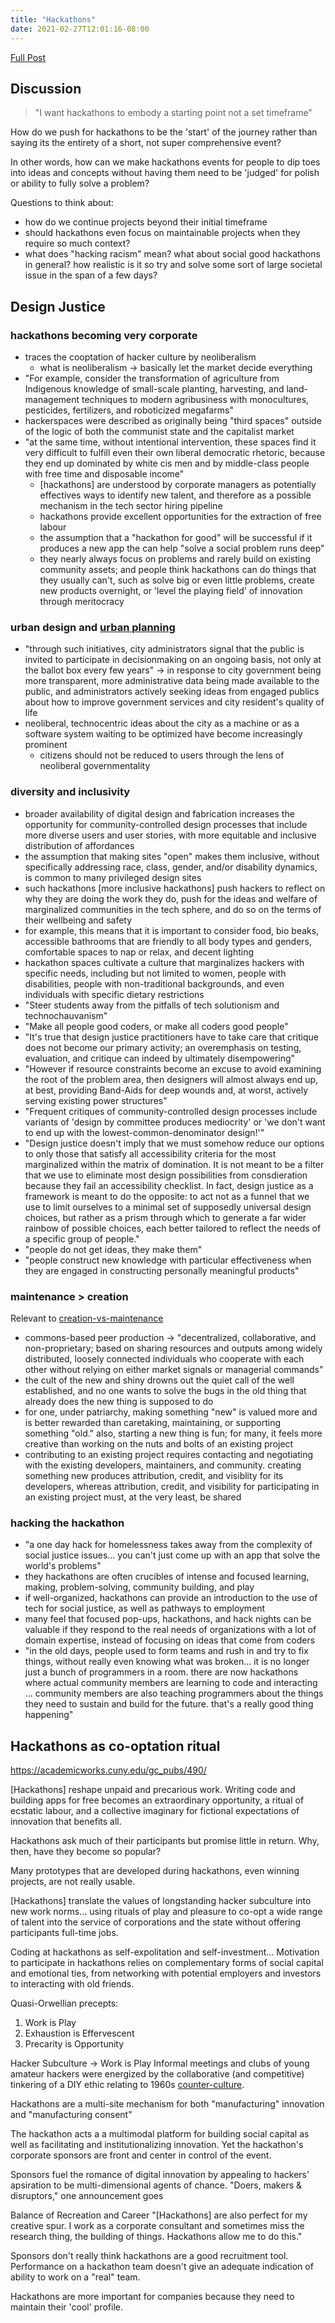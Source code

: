 ```yaml
---
title: "Hackathons"
date: 2021-02-27T12:01:16-08:00
---
```


[Full Post](/posts/hackathons)

## Discussion
> "I want hackathons to embody a starting point not a set timeframe"

How do we push for hackathons to be the 'start' of the journey rather than saying its the entirety of a short, not super comprehensive event?

In other words, how can we make hackathons events for people to dip toes into ideas and concepts without having them need to be 'judged' for polish or ability to fully solve a problem?

Questions to think about:
-   how do we continue projects beyond their initial timeframe
-   should hackathons even focus on maintainable projects when they require so much context?
-   what does "hacking racism" mean? what about social good hackathons in general? how realistic is it so try and solve some sort of large societal issue in the span of a few days?

## Design Justice
### hackathons becoming very corporate
* traces the cooptation of hacker culture by neoliberalism
    * what is neoliberalism -> basically let the market decide everything
* "For example, consider the transformation of agriculture from Indigenous knowledge of small-scale planting, harvesting, and land-management techniques to modern agribusiness with monocultures, pesticides, fertilizers, and roboticized megafarms"
* hackerspaces were described as originally being "third spaces" outside of the logic of both the communist state and the capitalist market
* "at the same time, without intentional intervention, these spaces find it very difficult to fulfill even their own liberal democratic rhetoric, because they end up dominated by white cis men and by middle-class people with free time and disposable income"
    * [hackathons] are understood by corporate managers as potentially effectives ways to identify new talent, and therefore as a possible mechanism in the tech sector hiring pipeline
    * hackathons provide excellent opportunities for the extraction of free labour
    * the assumption that a "hackathon for good" will be successful if it produces a new app the can help "solve a social problem runs deep"
    * they nearly always focus on problems and rarely build on existing community assets; and people think hackathons can do things that they usually can't, such as solve big or even little problems, create new products overnight, or 'level the playing field' of innovation through meritocracy

### urban design and [urban planning](/thoughts/urban-planning)
* "through such initiatives, city administrators signal that the public is invited to participate in decisionmaking on an ongoing basis, not only at the ballot box every few years" -> in response to city government being more transparent, more administrative data being made available to the public, and administrators actively seeking ideas from engaged publics about how to improve government services and city resident's quality of life
* neoliberal, technocentric ideas about the city as a machine or as a software system waiting to be optimized have become increasingly prominent
    * citizens should not be reduced to users through the lens of neoliberal governmentality

### diversity and inclusivity
*  broader availability of digital design and fabrication increases the opportunity for community-controlled design processes that include more diverse users and user stories, with more equitable and inclusive distribution of affordances
* the assumption that making sites "open" makes them inclusive, without specifically addressing race, class, gender, and/or disability dynamics, is common to many privileged design sites
* such hackathons [more inclusive hackathons] push hackers to reflect on why they are doing the work they do, push for the ideas and welfare of marginalized communities in the tech sphere, and do so on the terms of their wellbeing and safety
* for example, this means that it is important to consider food, bio beaks, accessible bathrooms that are friendly to all body types and genders, comfortable spaces to nap or relax, and decent lighting
* hackathon spaces cultivate a culture that marginalizes hackers with specific needs, including but not limited to women, people with disabilities, people with non-traditional backgrounds, and even individuals with specific dietary restrictions
* "Steer students away from the pitfalls of tech solutionism and technochauvanism"
* "Make all people good coders, or make all coders good people"
* "It's true that design justice practitioners have to take care that critique does not become our primary activity; an overemphasis on testing, evaluation, and critique can indeed by ultimately disempowering"
* "However if resource constraints become an excuse to avoid examining the root of the problem area, then designers will almost always end up, at best, providing Band-Aids for deep wounds and, at worst, actively serving existing power structures"
* "Frequent critiques of community-controlled design processes include variants of 'design by committee produces mediocrity' or 'we don't want to end up with the lowest-common-denominator design!'"
* "Design justice doesn't imply that we must somehow reduce our options to only those that satisfy all accessibility criteria for the most marginalized within the matrix of domination. It is not meant to be a filter that we use to eliminate most design possibilities from consdieration because they fail an accessibility checklist. In fact, design justice as a framework is meant to do the opposite: to act not as a funnel that we use to limit ourselves to a minimal set of supposedly universal design choices, but rather as a prism through which to generate a far wider rainbow of possible choices, each better tailored to reflect the needs of a specific group of people."
* "people do not get ideas, they make them"
* "people construct new knowledge with particular effectiveness when they are engaged in constructing personally meaningful products"

### maintenance > creation
Relevant to [creation-vs-maintenance](/thoughts/creation-vs-maintenance)
* commons-based peer production -> "decentralized, collaborative, and non-proprietary; based on sharing resources and outputs among widely distributed, loosely connected individuals who cooperate with each other without relying on either market signals or managerial commands"
* the cult of the new and shiny drowns out the quiet call of the well established, and no one wants to solve the bugs in the old thing that already does the new thing is supposed to do
* for one, under patriarchy, making something "new" is valued more and is better rewarded than caretaking, maintaining, or supporting something "old." also, starting a new thing is fun; for many, it feels more creative than working on the nuts and bolts of an existing project
* contributing to an existing project requires contacting and negotiating with the existing developers, maintainers, and community. creating something new produces attribution, credit, and visiblity for its developers, whereas attribution, credit, and visibility for participating in an existing project must, at the very least, be shared

### hacking the hackathon
* "a one day hack for homelessness takes away from the complexity of social justice issues... you can't just come up with an app that solve the world's problems"
* they hackathons are often crucibles of intense and focused learning, making, problem-solving, community building, and play
* if well-organized, hackathons can provide an introduction to the use of tech for social justice, as well as pathways to employment
* many feel that focused pop-ups, hackathons, and hack nights can be valuable if they respond to the real needs of organizations with a lot of domain expertise, instead of focusing on ideas that come from coders
* "in the old days, people used to form teams and rush in and try to fix things, without really even knowing what was broken... it is no longer just a bunch of programmers in a room. there are now hackathons where actual community members are learning to code and interacting ... community members are also teaching programmers about the things they need to sustain and build for the future. that's a really good thing happening"

## Hackathons as co-optation ritual
https://academicworks.cuny.edu/gc_pubs/490/

[Hackathons] reshape unpaid and precarious work. Writing code and building apps for free becomes an extraordinary opportunity, a ritual of ecstatic labour, and a collective imaginary for fictional expectations of innovation that benefits all.

Hackathons ask much of their participants but promise little in return. Why, then, have they become so popular?

Many prototypes that are developed during hackathons, even winning projects, are not really usable.

[Hackathons] translate the values of longstanding hacker subculture into new work norms... using rituals of play and pleasure to co-opt a wide range of talent into the service of corporations and the state without offering participants full-time jobs.

Coding at hackathons as self-expolitation and self-investment... Motivation to participate in hackathons relies on complementary forms of social capital and emotional ties, from networking with potential employers and investors to interacting with old friends.

Quasi-Orwellian precepts:
1. Work is Play
2. Exhaustion is Effervescent
3. Precarity is Opportunity

Hacker Subculture -> Work is Play
Informal meetings and clubs of young amateur hackers were energized by the collaborative (and competitive) tinkering of a DIY ethic relating to 1960s [counter-culture](/thoughts/books/fctc).

Hackathons are a multi-site mechanism for both "manufacturing" innovation and "manufacturing consent"

The hackathon acts a a multimodal platform for building social capital as well as facilitating and institutionalizing innovation. Yet the hackathon's corporate sponsors are front and center in control of the event.

Sponsors fuel the romance of digital innovation by appealing to hackers' apsiration to be multi-dimensional agents of chance. "Doers, makers & disruptors," one announcement goes

Balance of Recreation and Career
"[Hackathons] are also perfect for my creative spur. I work as a corporate consultant and sometimes miss the research thing, the building of things. Hackathons allow me to do this."

Sponsors don't really think hackathons are a good recruitment tool. Performance on a hackathon team doesn't give an adequate indication of ability to work on a "real" team.

Hackathons are more important for companies because they need to maintain their 'cool' profile.



